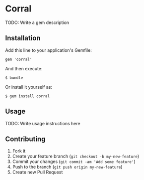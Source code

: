 # Corral

TODO: Write a gem description

## Installation

Add this line to your application's Gemfile:

    gem 'corral'

And then execute:

    $ bundle

Or install it yourself as:

    $ gem install corral

## Usage

TODO: Write usage instructions here

## Contributing

1. Fork it
2. Create your feature branch (`git checkout -b my-new-feature`)
3. Commit your changes (`git commit -am 'Add some feature'`)
4. Push to the branch (`git push origin my-new-feature`)
5. Create new Pull Request
